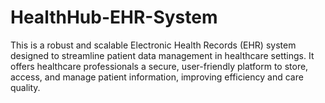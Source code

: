 # HealthHub-EHR-System
This is a robust and scalable Electronic Health Records (EHR) system designed to streamline patient data management in healthcare settings. It offers healthcare professionals a secure, user-friendly platform to store, access, and manage patient information, improving efficiency and care quality.

